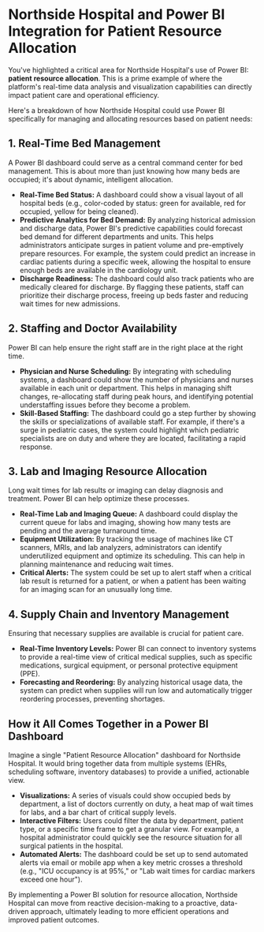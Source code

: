 # Northside Hospital and Power BI Integration for Patient Resource Allocation

You've highlighted a critical area for Northside Hospital's use of Power BI: **patient resource allocation**. This is a prime example of where the platform's real-time data analysis and visualization capabilities can directly impact patient care and operational efficiency.

Here's a breakdown of how Northside Hospital could use Power BI specifically for managing and allocating resources based on patient needs:

## 1. Real-Time Bed Management

A Power BI dashboard could serve as a central command center for bed management. This is about more than just knowing how many beds are occupied; it's about dynamic, intelligent allocation.

- **Real-Time Bed Status:** A dashboard could show a visual layout of all hospital beds (e.g., color-coded by status: green for available, red for occupied, yellow for being cleaned).
- **Predictive Analytics for Bed Demand:** By analyzing historical admission and discharge data, Power BI's predictive capabilities could forecast bed demand for different departments and units. This helps administrators anticipate surges in patient volume and pre-emptively prepare resources. For example, the system could predict an increase in cardiac patients during a specific week, allowing the hospital to ensure enough beds are available in the cardiology unit.
- **Discharge Readiness:** The dashboard could also track patients who are medically cleared for discharge. By flagging these patients, staff can prioritize their discharge process, freeing up beds faster and reducing wait times for new admissions.

## 2. Staffing and Doctor Availability

Power BI can help ensure the right staff are in the right place at the right time.

- **Physician and Nurse Scheduling:** By integrating with scheduling systems, a dashboard could show the number of physicians and nurses available in each unit or department. This helps in managing shift changes, re-allocating staff during peak hours, and identifying potential understaffing issues before they become a problem.
- **Skill-Based Staffing:** The dashboard could go a step further by showing the skills or specializations of available staff. For example, if there's a surge in pediatric cases, the system could highlight which pediatric specialists are on duty and where they are located, facilitating a rapid response.

## 3. Lab and Imaging Resource Allocation

Long wait times for lab results or imaging can delay diagnosis and treatment. Power BI can help optimize these processes.

- **Real-Time Lab and Imaging Queue:** A dashboard could display the current queue for labs and imaging, showing how many tests are pending and the average turnaround time.
- **Equipment Utilization:** By tracking the usage of machines like CT scanners, MRIs, and lab analyzers, administrators can identify underutilized equipment and optimize its scheduling. This can help in planning maintenance and reducing wait times.
- **Critical Alerts:** The system could be set up to alert staff when a critical lab result is returned for a patient, or when a patient has been waiting for an imaging scan for an unusually long time.

## 4. Supply Chain and Inventory Management

Ensuring that necessary supplies are available is crucial for patient care.

- **Real-Time Inventory Levels:** Power BI can connect to inventory systems to provide a real-time view of critical medical supplies, such as specific medications, surgical equipment, or personal protective equipment (PPE).
- **Forecasting and Reordering:** By analyzing historical usage data, the system can predict when supplies will run low and automatically trigger reordering processes, preventing shortages.

## How it All Comes Together in a Power BI Dashboard

Imagine a single "Patient Resource Allocation" dashboard for Northside Hospital. It would bring together data from multiple systems (EHRs, scheduling software, inventory databases) to provide a unified, actionable view.

- **Visualizations:** A series of visuals could show occupied beds by department, a list of doctors currently on duty, a heat map of wait times for labs, and a bar chart of critical supply levels.
- **Interactive Filters:** Users could filter the data by department, patient type, or a specific time frame to get a granular view. For example, a hospital administrator could quickly see the resource situation for all surgical patients in the hospital.
- **Automated Alerts:** The dashboard could be set up to send automated alerts via email or mobile app when a key metric crosses a threshold (e.g., "ICU occupancy is at 95%," or "Lab wait times for cardiac markers exceed one hour").

By implementing a Power BI solution for resource allocation, Northside Hospital can move from reactive decision-making to a proactive, data-driven approach, ultimately leading to more efficient operations and improved patient outcomes.
